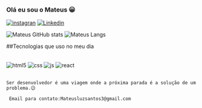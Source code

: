 ### Olá eu sou o Mateus 😀
[![instagran](https://img.shields.io/badge/Instagram-E4405F?style=for-the-badge&logo=instagram&logoColor=white)](https://instagram.com/mateusluzsantos01?igshid=OGRjNzg3M2Y=)
[![Linkedin](https://img.shields.io/badge/LinkedIn-0077B5?style=for-the-badge&logo=linkedin&logoColor=white)](https://www.linkedin.com/in/mateus-luz-santos/)

![Mateus GitHub stats](https://github-readme-stats.vercel.app/api?username=Mateusluzsantos1&show_icons=true&theme=dracula)
![Mateus Langs](https://github-readme-stats.vercel.app/api/top-langs/?username=Mateusluzsantos1&donut_progress=true)

##Tecnologias que uso no meu dia

<div style="display: inline_block" ><br/>
    <img  align="center" alt= "html5" src="https://img.shields.io/badge/HTML5-E34F26?style=for-the-badge&logo=html5&logoColor=white">
    <img  align="center" alt= "css" src="https://img.shields.io/badge/CSS3-1572B6?style=for-the-badge&logo=css3&logoColor=white">
    <img  align="center" alt= "js" src="https://img.shields.io/badge/JavaScript-F7DF1E?style=for-the-badge&logo=javascript&logoColor=black">
    <img  align="center" alt= "react" src="https://img.shields.io/badge/React-20232A?style=for-the-badge&logo=react&logoColor=61DAFB">
</div><br/>
 
    Ser desenvolvedor é uma viagem onde a próxima parada é a solução de um problema.😉 

     Email para contato:Mateusluzsantos3@gmail.com
